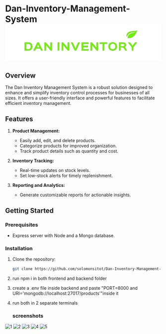 # Dan-Inventory-Management-System ![logo](https://github.com/solomonsitot/Dan-Inventory-Management-System/blob/main/logo.png)

## Overview

The Dan Inventory Management System is a robust solution designed to enhance and simplify inventory control processes for businesses of all sizes. It offers a user-friendly interface and powerful features to facilitate efficient inventory management.

## Features

1. **Product Management:**
   - Easily add, edit, and delete products.
   - Categorize products for improved organization.
   - Track product details such as quantity and cost.

2. **Inventory Tracking:**
   - Real-time updates on stock levels.
   - Set low-stock alerts for timely replenishment.

3. **Reporting and Analytics:**
   - Generate customizable reports for actionable insights.

## Getting Started

### Prerequisites

- Express server with Node and a Mongo database.

### Installation

1. Clone the repository:
   ```bash
   git clone https://github.com/solomonsitot/Dan-Inventory-Management-System.git
2. run npm i in both frontend and backend folder

3. create a .env file inside backend and paste "PORT=8000 and URI='mongodb://localhost:27017/products'"inside it
   
4. run both in 2 separate terminals

   ### screenshots
![1](https://github.com/solomonsitot/Dan-Inventory-Management-System/blob/main/Screenshot%202024-01-02%20134403.png)
![2](https://github.com/solomonsitot/Dan-Inventory-Management-System/blob/main/Screenshot%202024-01-02%20134439.png)
![3](https://github.com/solomonsitot/Dan-Inventory-Management-System/blob/main/Screenshot%202024-01-02%20134527.png)
![4](https://github.com/solomonsitot/Dan-Inventory-Management-System/blob/main/Screenshot%202024-01-02%20134621.png)
![5](https://github.com/solomonsitot/Dan-Inventory-Management-System/blob/main/Screenshot%202024-01-02%20134713.png)

